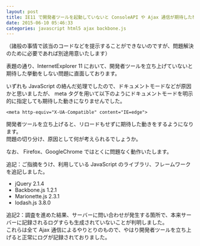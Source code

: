 ```yaml
---
layout: post
title: IE11 で開発者ツールを起動していないと ConsoleAPI や Ajax 通信が期待した挙動をしない
date: 2015-06-10 05:46:33
categories: javascript html5 ajax backbone.js
---
```

<p>（諸般の事情で該当のコードなどを提示することができないのですが、問題解決のために必要であれば別途用意いたします）</p>

<p>表題の通り、InternetExplorer 11 において、開発者ツールを立ち上げていないと期待した挙動をしない問題に直面しております。</p>

<p>いずれも JavaScript の絡んだ処理でしたので、ドキュメントモードなどが原因かと思いましたが、 meta タグを用いて以下のようにドキュメントモードを明示的に指定しても期待した動きになりませんでした。</p>

<pre><code>&lt;meta http-equiv="X-UA-Compatible" content="IE=edge"&gt;
</code></pre>

<p>開発者ツールを立ち上げると、リロードもせずに期待した動きをするようになります。<br>
問題の切り分け、原因として何が考えられるでしょうか。</p>

<p>なお、 Firefox、GoogleChrome ではとくに問題なく動作いたします。</p>

<p>追記：ご指摘をうけ、利用している JavaScript のライブラリ、フレームワークを追記しました。</p>

<ul>
<li>jQuery 2.1.4</li>
<li>Backbone.js 1.2.1</li>
<li>Marionette.js 2.3.1</li>
<li>lodash.js 3.8.0</li>
</ul>

<p>追記2：調査を進めた結果、サーバーに問い合わせが発生する箇所で、本来サーバーに記録されるログすらも生成されていないことが判明しました。<br>
これらは全て Ajax 通信によるやりとりのもので、やはり開発者ツールを立ち上げると正常にログが記録されておりました。</p>
